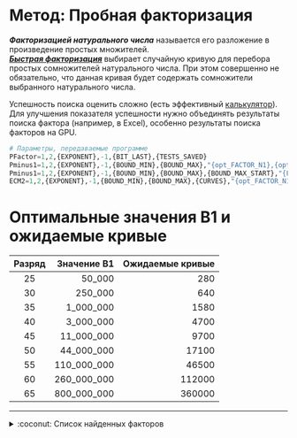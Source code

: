 ﻿[License]: //creativecommons.org/licenses/by-nc-sa/4.0/deed.ru

# Метод: Пробная факторизация

***Факторизацией натурального числа*** называется его разложение в произведение простых множителей.  
***[Быстрая факторизация]*** выбирает случайную кривую для перебора простых сомножителей натурального числа. 
При этом совершенно не обязательно, что данная кривая будет содержать сомножители выбранного натурального 
числа.  

Успешность поиска оценить сложно (есть эффективный [калькулятор]). Для улучшения показателя успешности 
нужно объединять результаты поиска фактора (например, в Excel), особенно результаты поиска факторов на GPU.
``` tf
# Параметры, передаваемые программе
PFactor=1,2,{EXPONENT},-1,{BIT_LAST},{TESTS_SAVED}
Pminus1=1,2,{EXPONENT},-1,{BOUND_MIN},{BOUND_MAX},"{opt_FACTOR_N1},{opt_FACTOR_N2}"
Pminus1=1,2,{EXPONENT},-1,{BOUND_MIN},{BOUND_MAX},{BOUND_MAX_START},"{FACTOR_N1},{FACTOR_N2}"
ECM2=1,2,{EXPONENT},-1,{BOUND_MIN},{BOUND_MAX},{CURVES},"{opt_FACTOR_N1},{opt_FACTOR_N2}"
```

[Быстрая факторизация]: //www.mersenne.org/report_top_500_p-1/
[калькулятор]: //github.com/alpertron/calculators


# Оптимальные значения B1 и ожидаемые кривые

|Разряд|Значение B1|Ожидаемые кривые
|:---:| ---:| ---:
|25|50_000|280
|30|250_000|640
|35|1_000_000|1580
|40|3_000_000|4700
|45|11_000_000|9700
|50|44_000_000|17100
|55|110_000_000|46500
|60|260_000_000|112000
|65|800_000_000|360000

---
<details>
<summary>:coconut: Список найденных факторов</summary><br />

|Имя процессора|Экспонента|Полученно (передано)|Простой множитель
|:--- | ---:|:---:| ---:
|CPU_i3-4160T|M<sub>10867</sub>|2019-08-20|[82832860164133033565264741146994303791687](//mersenne.org/M10867 "135,9 бит")<br /><sup>(ECM curve 4090, B1=3000000, B2=B1*100, Sigma=3176262810979290)</sup>
|CPU_i3-3240|M<sub>179807</sub>|2020-07-21|[8908820444602872157985947159](//mersenne.org/M179807 "92,8 бит")
|CPU_i3-4130T|M<sub>182473</sub>|2019-11-21|[6105157288266030601971636011773183](//mersenne.org/M182473 "112,2 бит")
|CPU_i3-4130T|M<sub>186601</sub>|2020-04-22|[6335814304984386400062255874736137](//mersenne.org/M186601 "112,3 бит")
|CPU_i3-3240|M<sub>194687</sub>|2020-06-02|[350308324287853241164704038137783](//mersenne.org/M194687 "108,1 бит")
|CPU_i5-7400T|M<sub>204461</sub>|2020-06-16|[13887385625510659686126690641](//mersenne.org/M204461 "93,5 бит")
|CPU_i3-3240|M<sub>208367</sub>|2019-11-29|[355611993314329042162913497](//mersenne.org/M208367 "88,2 бит")
|CPU_i3-3220T|M<sub>226691</sub>|2020-01-23|[2356137892153772530023725265049](//mersenne.org/M226691 "100,9 бит")
|CPU_i5-7400T|M<sub>236893</sub>|2020-01-23|[440619936996878195341147721](//mersenne.org/M236893 "88,5 бит")
|CPU_i3-3240|M<sub>244381</sub>|2020-04-28|[544321867658790146018252177](//mersenne.org/M244381 "88,8 бит")
|CPU_i5-7400T|M<sub>249541</sub>|2020-07-15|[6014806187755835444877004231](//mersenne.org/M249541 "92,3 бит")
|CPU_i3-4130T|M<sub>249859</sub>|2020-08-04|[1362194296519303309656910457](//mersenne.org/M249859 "90,1 бит")
|CPU_i3-3240|M<sub>267601</sub>|2020-09-25|[5830195636655439372565947073](//mersenne.org/M267601 "92,2 бит")
|CPU_i3-3240|M<sub>272903</sub>|2020-07-05|[55270321578203648279734967](//mersenne.org/M272903 "85,5 бит")
|CPU_i3-3240|M<sub>276007</sub>|2020-09-26|[422673653296197834493769](//mersenne.org/M276007 "78,5 бит")
|CPU_i3-4130T|M<sub>291689</sub>|2020-06-27|[641304973009750545740947502383](//mersenne.org/M291689 "99,0 бит")
|CPU_i3-4130T|M<sub>293453</sub>|2020-06-30|[183557027770532862517419511](//mersenne.org/M293453 "87,2 бит")
|CPU_i3-4160T|M<sub>1260877</sub>|2019-10-02|[295308856121652065144821431143](//mersenne.org/M1260877 "97,9 бит")<br /><sup>(ECM curve 264, B1=50000, B2=B1*100, Sigma=3987321284330159)</sup>
|CPU_i3-3220T|M<sub>1748471</sub>|2020-07-28|[9782225387480554906433](//mersenne.org/M1748471 "73,1 бит")
|CPU_i3-3240|M<sub>1748749</sub>|2020-06-04|[1101693662420199497948263](//mersenne.org/M1748749 "79,9 бит")
|CPU_i5-7400T|M<sub>1756919</sub>|2020-07-17|[420282713414566177132193](//mersenne.org/M1756919 "78,5 бит")
|CPU_i5-7400T|M<sub>1770551</sub>|2020-08-11|[1229067852017677956503](//mersenne.org/M1770551 "70,1 бит")
|CPU_i3-3240|M<sub>1775819</sub>|2020-06-22|[2183399348408396373881](//mersenne.org/M1775819 "70,9 бит")
|CPU_i5-7400T|M<sub>1779227</sub>|2020-09-02|[716802974144267311817](//mersenne.org/M1779227 "69,3 бит")
|CPU_i5-7400T|M<sub>1779529</sub>|2020-09-03|[361751716297473485026173503](//mersenne.org/M1779529 "88,2 бит")
|CPU_i5-7400T|M<sub>1779601</sub>|2020-06-19|[6654306946624358084057](//mersenne.org/M1779601 "72,5 бит")
|CPU_i3-3220T|M<sub>1780481</sub>|2020-07-17|[24311029838681384251303](//mersenne.org/M1780481 "74,4 бит")
|CPU_i3-3240|M<sub>1780787</sub>|2020-03-23|[2208575966115963611801297](//mersenne.org/M1780787 "80,9 бит")
|CPU_i5-7400T|M<sub>1781393</sub>|2020-09-11|[9245598697446358271306919599](//mersenne.org/M1781393 "92,9 бит")
|CPU_i5-7400T|M<sub>1790969</sub>|2020-07-31|[13195845564583138753367](//mersenne.org/M1790969 "73,5 бит")
|CPU_i5-7400T|M<sub>1794343</sub>|2020-07-09|[3013403412890191833961](//mersenne.org/M1794343 "71,4 бит")
|CPU_i3-4130T|M<sub>1797503</sub>|2020-06-19|[1179098613782804828192609](//mersenne.org/M1797503 "80,0 бит")
|CPU_i3-4130T|M<sub>1803089</sub>|2020-06-06|[692432289569587180612463](//mersenne.org/M1803089 "79,2 бит")
|CPU_i5-7400T|M<sub>1806803</sub>|2020-08-12|[244326231917086486697](//mersenne.org/M1806803 "67,7 бит")
|CPU_i5-7400T|M<sub>1808497</sub>|2020-07-14|[9706123523375446467647](//mersenne.org/M1808497 "73,0 бит")
|CPU_i3-4130T|M<sub>1810609</sub>|2020-07-17|[26465926164226557922159](//mersenne.org/M1810609 "74,5 бит")
|CPU_i3-3240|M<sub>1817707</sub>|2020-07-25|[54019915269001796699970361](//mersenne.org/M1817707 "85,5 бит")
|CPU_i5-7400T|M<sub>1820279</sub>|2020-08-15|[18591257656105278391249](//mersenne.org/M1820279 "74,0 бит")
|CPU_i3-4130T|M<sub>1825039</sub>|2020-07-10|[1077556895940053786953](//mersenne.org/M1825039 "69,9 бит")
|CPU_i5-7400T|M<sub>1830931</sub>|2020-08-11|[42677833477679098748999](//mersenne.org/M1830931 "75,2 бит")
|CPU_i3-4130T|M<sub>1837903</sub>|2020-07-21|[13281786178167483175609](//mersenne.org/M1837903 "73,5 бит")
|CPU_i3-4130T|M<sub>1840393</sub>|2020-07-24|[202934639674844633911](//mersenne.org/M1840393 "67,5 бит")
|CPU_i3-3220T|M<sub>1844153</sub>|2020-07-28|[208696059530445027887](//mersenne.org/M1844153 "67,5 бит")
|CPU_i3-3220T|M<sub>1844939</sub>|2020-07-29|[238448870647471358713](//mersenne.org/M1844939 "67,7 бит")
|CPU_i3-4130T|M<sub>1845913</sub>|2020-06-06|[274125696466187185511](//mersenne.org/M1845913 "67,9 бит")
|CPU_i3-3240|M<sub>1848923</sub>|2020-07-08|[5959243418438687591474153](//mersenne.org/M1848923 "82,3 бит")
|CPU_i3-3240|M<sub>1853479</sub>|2020-09-08|[156003539033246584721](//mersenne.org/M1853479 "67,1 бит")
|CPU_i3-3220T|M<sub>1855849</sub>|2020-07-20|[14445906697760712519833](//mersenne.org/M1855849 "73,6 бит")
|CPU_i5-7400T|M<sub>1857671</sub>|2020-06-25|[3921223347135641910510401](//mersenne.org/M1857671 "81,7 бит")
|CPU_i3-4130T|M<sub>1862941</sub>|2020-07-28|[21180396504202844818806060961](//mersenne.org/M1862941 "94,1 бит")
|CPU_i3-4130T|M<sub>1863971</sub>|2020-07-31|[193869571336390226087](//mersenne.org/M1863971 "67,4 бит")
|CPU_i5-7400T|M<sub>1867753</sub>|2020-08-11|[123226401138996168889](//mersenne.org/M1867753 "66,7 бит")
|CPU_i3-3240|M<sub>1881079</sub>|2020-08-13|[936518605029984752863](//mersenne.org/M1881079 "69,7 бит")
|CPU_i3-3240|M<sub>1882861</sub>|2020-08-17|[666990098678118344881](//mersenne.org/M1882861 "69,2 бит")
|CPU_i3-3220T|M<sub>1884577</sub>|2020-09-07|[162443525152210399185503](//mersenne.org/M1884577 "77,1 бит")
|CPU_i3-4130T|M<sub>1895357</sub>|2020-07-30|[53032653694369279890991](//mersenne.org/M1895357 "75,5 бит")
|CPU_i5-7400T|M<sub>1896173</sub>|2020-08-02|[2274855984586358419471](//mersenne.org/M1896173 "70,9 бит")
|CPU_i3-4130T|M<sub>1897121</sub>|2020-09-07|[1319745417837217487807](//mersenne.org/M1897121 "70,2 бит")
|CPU_i5-7400T|M<sub>1900369</sub>|2020-08-14|[826858248426205165991](//mersenne.org/M1900369 "69,5 бит")
|CPU_i5-7400T|M<sub>1902119</sub>|2020-09-01|[746463283174230565247](//mersenne.org/M1902119 "69,3 бит")
|CPU_i3-4130T|M<sub>1902643</sub>|2020-09-04|[89338778275924979908123153](//mersenne.org/M1902643 "86,2 бит")
|CPU_i5-7400T|M<sub>1903081</sub>|2020-09-05|[210011019266895338599](//mersenne.org/M1903081 "67,5 бит")
|CPU_i3-3240|M<sub>1910339</sub>|2020-09-30|[2579924799738882287711713](//mersenne.org/M1910339 "81,1 бит")
|CPU_i3-3240|M<sub>2021959</sub>|2019-06-03|[4008768821597125602103](//mersenne.org/M2021959 "71,8 бит")
|CPU_i3-3220T|M<sub>2030459</sub>|2019-06-17|[794943222563827617391289](//mersenne.org/M2030459 "79,4 бит")
|CPU_i3-3220T|M<sub>2036791</sub>|2019-06-21|[7652950381722058088461711](//mersenne.org/M2036791 "82,7 бит")
|CPU_Q9550|M<sub>2116981</sub>|2019-09-22|[572484829865708828177](//mersenne.org/M2116981 "69,0 бит")
|CPU_Q9550|M<sub>3138929</sub>|2018-08-11|[107211969869890084919](//mersenne.org/M3138929 "66,5 бит")
|CPU_i3-2100|M<sub>3141899</sub>|2018-08-09|[373743152728575829153](//mersenne.org/M3141899 "68,3 бит")
|CPU_i3-3240|M<sub>3143131</sub>|2018-08-08|[2357210652918846097342337](//mersenne.org/M3143131 "81,0 бит")
|CPU_i3-2100|M<sub>3143863</sub>|2018-08-09|[167784518460196503457](//mersenne.org/M3143863 "67,2 бит")
|CPU_i3-3220T|M<sub>3163297</sub>|2018-08-15|[59381422719343961377](//mersenne.org/M3163297 "65,7 бит")
|CPU_i3-3220T|M<sub>3170341</sub>|2018-08-17|[66343441088847521057](//mersenne.org/M3170341 "65,8 бит")
|CPU_i3-3220T|M<sub>3174799</sub>|2018-08-20|[9939232691627307408799](//mersenne.org/M3174799 "73,1 бит")
|CPU_Q9550|M<sub>4069451</sub>|2018-12-02|[63697313339884339111889](//mersenne.org/M4069451 "75,8 бит")
|CPU_i3-4130T|M<sub>4797007</sub>|2019-05-29|[82367144026147024187279](//mersenne.org/M4797007 "76,1 бит")
|CPU_i3-3240|M<sub>4810087</sub>|2019-06-06|[257512929938575068007](//mersenne.org/M4810087 "67,8 бит")
|CPU_i3-3240|M<sub>4853111</sub>|2019-07-03|[433007031486903274721](//mersenne.org/M4853111 "68,6 бит")
|CPU_i3-3220T|M<sub>4856869</sub>|2019-07-04|[391130128323531132863](//mersenne.org/M4856869 "68,4 бит")
|CPU_i3-4130T|M<sub>4866973</sub>|2019-07-11|[14300023341616159671919](//mersenne.org/M4866973 "73,6 бит")
|CPU_i3-3220T|M<sub>4895963</sub>|2019-07-29|[26861047308312414340151](//mersenne.org/M4895963 "74,5 бит")
|CPU_i3-3240|M<sub>4904233</sub>|2019-07-31|[5290742691643592334017](//mersenne.org/M4904233 "72,2 бит")
|CPU_i3-3240|M<sub>4907897</sub>|2019-08-05|[816392678606852965759](//mersenne.org/M4907897 "69,5 бит")
|CPU_i3-3240|M<sub>4936483</sub>|2019-08-19|[2586547856306117891777](//mersenne.org/M4936483 "71,1 бит")
|CPU_i3-3240|M<sub>4995581</sub>|2019-09-05|[111182595756092431849](//mersenne.org/M4995581 "66,6 бит")
|CPU_i3-3240|M<sub>5002051</sub>|2019-09-10|[10999522759239599303801](//mersenne.org/M5002051 "73,2 бит")
|CPU_i3-3240|M<sub>5038567</sub>|2019-10-01|[113356876953593118481](//mersenne.org/M5038567 "66,6 бит")
|CPU_i3-3240|M<sub>5052997</sub>|2019-10-14|[908897835414584735113](//mersenne.org/M5052997 "69,6 бит")
|CPU_i3-3220T|M<sub>5061607</sub>|2019-10-17|[432597931893584920153](//mersenne.org/M5061607 "68,6 бит")
|CPU_i3-3220T|M<sub>5113231</sub>|2019-11-13|[790870688787346598209](//mersenne.org/M5113231 "69,4 бит")
|CPU_Q9550|M<sub>5480771</sub>|2018-11-23|[80746668065096727660271](//mersenne.org/M5480771 "76,1 бит")
|CPU_Q9550|M<sub>5522833</sub>|2019-01-06|[808157921169638991937](//mersenne.org/M5522833 "69,5 бит")
|CPU_i3-2100|M<sub>8043571</sub>|2018-12-26|[821812819808670318737](//mersenne.org/M8043571 "69,5 бит")
|CPU_i3-4130T|M<sub>10617353</sub>|2019-05-15|[2904983371693446237713](//mersenne.org/M10617353 "71,3 бит")
|CPU_Q9550|M<sub>88877077</sub>|2018-08-12|[19342288472221439785164889](//mersenne.org/M88877077 "84,0 бит")
|CPU_i3-4130T|M<sub>89058313</sub>|2018-10-15|[9593157300739463390581711](//mersenne.org/M89058313 "83,0 бит")
|CPU_i3-2100|M<sub>89244733</sub>|2018-10-22|[2126812516829324939579863](//mersenne.org/M89244733 "80,8 бит")
|CPU_i3-3240|M<sub>89253821</sub>|2018-10-24|[1153601755561047795662969879](//mersenne.org/M89253821 "89,9 бит")
|CPU_i3-4130T|M<sub>89636213</sub>|2018-11-22|[8010143127851159301914195570441](//mersenne.org/M89636213 "102,7 бит")
|CPU_i3-3240|M<sub>90861427</sub>|2019-03-18|[3643113237030803382766512409](//mersenne.org/M90861427 "91,6 бит")
|CPU_i3-3220T|M<sub>92313047</sub>|2019-08-08|[960974307134558815880176777](//mersenne.org/M92313047 "89,6 бит")

</details>

# 
